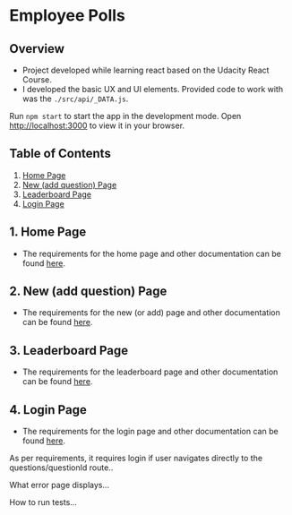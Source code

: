 # Employee Polls

## Overview
- Project developed while learning react based on the Udacity React Course.
- I developed the basic UX and UI elements. Provided code to work with was the `./src/api/_DATA.js`. 

Run `npm start` to start the app in the development mode. Open [http://localhost:3000](http://localhost:3000) to view it in your browser.

## Table of Contents
1. [Home Page](./src/components/pages/Home/Home.md)
2. [New (add question) Page](./src/components/pages/New/New.md)
3. [Leaderboard Page](./src/components/pages/Leaderboard/Leaderboard.md)
4. [Login Page](./src/components/pages/Login/Login.md)
<!-- 5. TODO [Question Details Page](src\components\pages\QuestionDetails\QuestionDetails.md) -->
<!-- 6. TODO [Error Page](src\components\pages\Error\Error.md) -->
<!-- 7. TODO [Unit Tests](src\tests\tests.md) -->

## 1. Home Page
- The requirements for the home page and other documentation can be found [here](./src/components/pages/Home/Home.md).

## 2. New (add question) Page
- The requirements for the new (or add) page and other documentation can be found [here](./src/components/pages/New/New.md).

## 3. Leaderboard Page
- The requirements for the leaderboard page and other documentation can be found [here](./src/components/pages/Leaderboard/Leaderboard.md).

## 4. Login Page
- The requirements for the login page and other documentation can be found [here](./src/components/pages/Login/Login.md).

<!-- 5. TODO [Question Details Page](src\components\pages\QuestionDetails\QuestionDetails.md) -->
As per requirements, it requires login if user navigates directly to the questions/questionId route..

<!-- 6. TODO [Error Page](src\components\pages\Error\Error.md) -->
What error page displays...

<!-- 7. TODO [Unit Tests](src\tests\tests.md) -->
How to run tests...
